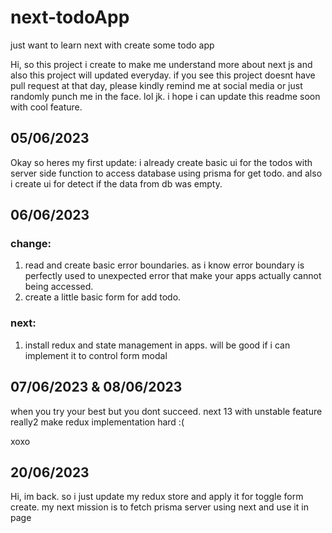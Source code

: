 # next-todoApp
just want to learn next with create some todo app

Hi, so this project i create to make me understand more about next js and also this project will updated everyday. if you see this project doesnt have pull request at that day, please kindly remind me at social media or just randomly punch me in the face. lol jk. i hope i can update this readme soon with cool feature.

## 05/06/2023

Okay so heres my first update: i already create basic ui for the todos with server side function to access database using prisma for get todo. and also i create ui for detect if the data from db was empty. 

## 06/06/2023

### change:

1. read and create basic error boundaries. as i know error boundary is perfectly used to unexpected error that make your apps actually cannot being accessed.
2. create a little basic form for add todo.

### next:

1. install redux and state management in apps. will be good if i can implement it to control form modal

## 07/06/2023 & 08/06/2023

when you try your best but you dont succeed. next 13 with unstable feature really2 make redux implementation hard :(

xoxo

## 20/06/2023

Hi, im back. so i just update my redux store and apply it for toggle form create. my next mission is to fetch prisma server using next and use it in page 
